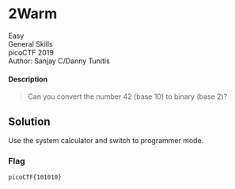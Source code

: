 # 2Warm
Easy\
General Skills\
picoCTF 2019\
Author: Sanjay C/Danny Tunitis
#### Description
> Can you convert the number 42 (base 10) to binary (base 2)?
## Solution
Use the system calculator and switch to programmer mode.
### Flag
`picoCTF{101010}`
